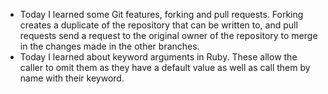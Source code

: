 * Today I learned some Git features, forking and pull requests. Forking creates a duplicate of the repository that can be written to, and pull requests send a request to the original owner of the repository to merge in the changes made in the other branches.
* Today I learned about keyword arguments in Ruby. These allow the caller to omit them as they have a default value as well as call them by name with their keyword.
